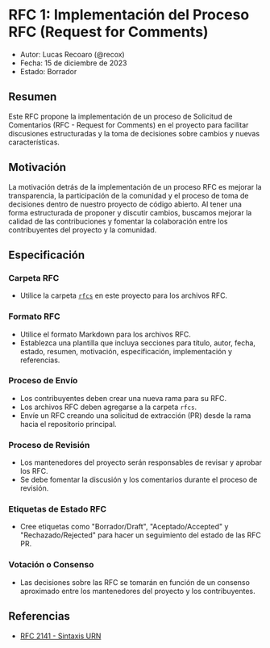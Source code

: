 # RFC 1: Implementación del Proceso RFC (Request for Comments)

- Autor: Lucas Recoaro (@recox)
- Fecha: 15 de diciembre de 2023
- Estado: Borrador

## Resumen

Este RFC propone la implementación de un proceso de Solicitud de Comentarios (RFC -  Request for Comments) en el proyecto para facilitar discusiones estructuradas y la toma de decisiones sobre cambios y nuevas características.

## Motivación

La motivación detrás de la implementación de un proceso RFC es mejorar la transparencia, la participación de la comunidad y el proceso de toma de decisiones dentro de nuestro proyecto de código abierto. Al tener una forma estructurada de proponer y discutir cambios, buscamos mejorar la calidad de las contribuciones y fomentar la colaboración entre los contribuyentes del proyecto y la comunidad.

## Especificación

### Carpeta RFC

- Utilice la carpeta [`rfcs`](./) en este proyecto para los archivos RFC.

### Formato RFC

- Utilice el formato Markdown para los archivos RFC.
- Establezca una plantilla que incluya secciones para título, autor, fecha, estado, resumen, motivación, especificación, implementación y referencias.

### Proceso de Envío

- Los contribuyentes deben crear una nueva rama para su RFC.
- Los archivos RFC deben agregarse a la carpeta `rfcs`.
- Envíe un RFC creando una solicitud de extracción (PR) desde la rama hacia el repositorio principal.

### Proceso de Revisión

- Los mantenedores del proyecto serán responsables de revisar y aprobar los RFC.
- Se debe fomentar la discusión y los comentarios durante el proceso de revisión.

### Etiquetas de Estado RFC

- Cree etiquetas como "Borrador/Draft", "Aceptado/Accepted" y "Rechazado/Rejected" para hacer un seguimiento del estado de las RFC PR.

### Votación o Consenso

- Las decisiones sobre las RFC se tomarán en función de un consenso aproximado entre los mantenedores del proyecto y los contribuyentes.

## Referencias

- [RFC 2141 - Sintaxis URN](https://tools.ietf.org/html/rfc2141)
